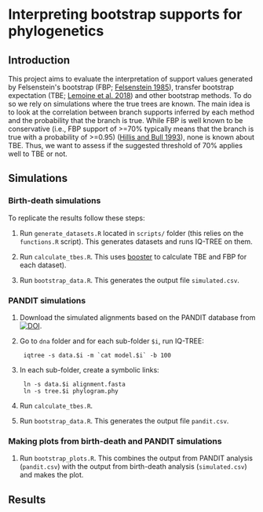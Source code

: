 # Interpreting bootstrap supports for phylogenetics

## Introduction

This project aims to evaluate the interpretation of support values generated by Felsenstein's bootstrap (FBP; [Felsenstein 1985]), transfer bootstrap expectation (TBE; [Lemoine et al. 2018]) and other bootstrap methods. To do so we rely on simulations where the true trees are known. The main idea is to look at the correlation between branch supports inferred by each method and the probability that the branch is true. While FBP is well known to be conservative (i.e., FBP support of >=70% typically means that the branch is true with a probability of >=0.95) ([Hillis and Bull 1993]), none is known about TBE. Thus, we want to assess if the suggested threshold of 70% applies well to TBE or not.


## Simulations

### Birth-death simulations

To replicate the results follow these steps:

1. Run `generate_datasets.R` located in `scripts/` folder (this relies on the `functions.R` script). This generates datasets and runs IQ-TREE on them. 

2. Run `calculate_tbes.R`. This uses [booster](https://github.com/evolbioinfo/booster/) to calculate TBE and FBP for each dataset).

3. Run `bootstrap_data.R`. This generates the output file `simulated.csv`.

### PANDIT simulations

1. Download the simulated alignments based on the PANDIT database from [![DOI](https://zenodo.org/badge/DOI/10.5281/zenodo.1156452.svg)](https://doi.org/10.5281/zenodo.1156452). 
2. Go to `dna` folder and for each sub-folder `$i`, run IQ-TREE:

        iqtree -s data.$i -m `cat model.$i` -b 100
3. In each sub-folder, create a symbolic links:

        ln -s data.$i alignment.fasta
        ln -s tree.$i phylogram.phy
4. Run `calculate_tbes.R`.     
5. Run `bootstrap_data.R`. This generates the output file `pandit.csv`.

### Making plots from birth-death and PANDIT simulations

1. Run `bootstrap_plots.R`. This combines the output from PANDIT analysis (`pandit.csv`) with the output from birth-death analysis (`simulated.csv`) and makes the plot. 



## Results



[Felsenstein 1985]: https://doi.org/10.1111/j.1558-5646.1985.tb00420.x
[Hillis and Bull 1993]: https://doi.org/10.1093/sysbio/42.2.182
[Lemoine et al. 2018]: https://doi.org/10.1038/s41586-018-0043-0

